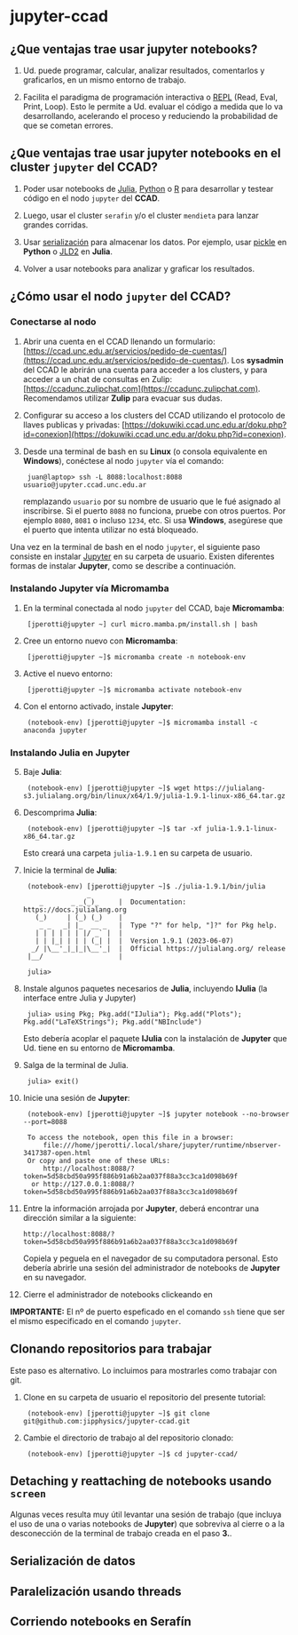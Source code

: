 # jupyter-ccad

## ¿Que ventajas trae usar **jupyter notebooks**?

1. Ud. puede programar, calcular, analizar resultados, comentarlos y graficarlos, en un mismo entorno de trabajo.

2. Facilita el paradigma de programación interactiva o [REPL](https://en.wikipedia.org/wiki/Read%E2%80%93eval%E2%80%93print_loop) (Read, Eval, Print, Loop). Esto le permite a Ud. evaluar el código a medida que lo va desarrollando, acelerando el proceso y reduciendo la probabilidad de que se cometan errores.

## ¿Que ventajas trae usar **jupyter notebooks** en el cluster `jupyter` del CCAD?

1. Poder usar notebooks de [Julia](https://julialang.org/), [Python](https://www.python.org/) o [R](https://www.r-project.org/) para desarrollar y testear código en el nodo `jupyter` del **CCAD**.

2. Luego, usar el cluster `serafin` y/o el cluster `mendieta` para lanzar grandes corridas.

3. Usar [serialización](https://es.wikipedia.org/wiki/Serializaci%C3%B3n) para almacenar los datos. Por ejemplo, usar [pickle](https://docs.python.org/3/library/pickle.html) en **Python** o [JLD2](https://github.com/JuliaIO/JLD2.jl) en **Julia**.

4. Volver a usar notebooks para analizar y graficar los resultados.

## ¿Cómo usar el nodo `jupyter` del CCAD?

### Conectarse al nodo

1. Abrir una cuenta en el CCAD llenando un formulario: [https://ccad.unc.edu.ar/servicios/pedido-de-cuentas/](https://ccad.unc.edu.ar/servicios/pedido-de-cuentas/). Los **sysadmin** del CCAD le abrirán una cuenta para acceder a los clusters, y para acceder a un chat de consultas en Zulip: [https://ccadunc.zulipchat.com](https://ccadunc.zulipchat.com). Recomendamos utilizar **Zulip** para evacuar sus dudas.

2. Configurar su acceso a los clusters del CCAD utilizando el protocolo de llaves publicas y privadas: [https://dokuwiki.ccad.unc.edu.ar/doku.php?id=conexion](https://dokuwiki.ccad.unc.edu.ar/doku.php?id=conexion).

3. Desde una terminal de bash en su **Linux** (o consola equivalente en **Windows**), conéctese al nodo `jupyter` vía el comando:

        juan@laptop> ssh -L 8088:localhost:8088 usuario@jupyter.ccad.unc.edu.ar
        
    remplazando `usuario` por su nombre de usuario que le fué asignado al inscribirse. Si el puerto `8088` no funciona, pruebe con otros puertos. Por ejemplo `8080`, `8081` o incluso `1234`, etc. Si usa **Windows**, asegúrese que el puerto que intenta utilizar no está bloqueado.

Una vez en la terminal de bash en el nodo `jupyter`, el siguiente paso consiste en instalar [Jupyter](https://jupyter.org/) en su carpeta de usuario. Existen diferentes formas de instalar **Jupyter**, como se describe a continuación.
  
### Instalando Jupyter vía Micromamba
  
1. En la terminal conectada al nodo `jupyter` del CCAD, baje **Micromamba**:

        [jperotti@jupyter ~] curl micro.mamba.pm/install.sh | bash

2. Cree un entorno nuevo con **Micromamba**:

        [jperotti@jupyter ~]$ micromamba create -n notebook-env
        
3. Active el nuevo entorno:

        [jperotti@jupyter ~]$ micromamba activate notebook-env

4. Con el entorno activado, instale **Jupyter**:

        (notebook-env) [jperotti@jupyter ~]$ micromamba install -c anaconda jupyter      

### Instalando Julia en Jupyter

5. Baje **Julia**:

        (notebook-env) [jperotti@jupyter ~]$ wget https://julialang-s3.julialang.org/bin/linux/x64/1.9/julia-1.9.1-linux-x86_64.tar.gz
        
6. Descomprima **Julia**:

        (notebook-env) [jperotti@jupyter ~]$ tar -xf julia-1.9.1-linux-x86_64.tar.gz
        
    Esto creará una carpeta `julia-1.9.1` en su carpeta de usuario.
    
6. Inicie la terminal de **Julia**:

        (notebook-env) [jperotti@jupyter ~]$ ./julia-1.9.1/bin/julia 
                       _
           _       _ _(_)_     |  Documentation: https://docs.julialang.org
          (_)     | (_) (_)    |
           _ _   _| |_  __ _   |  Type "?" for help, "]?" for Pkg help.
          | | | | | | |/ _` |  |
          | | |_| | | | (_| |  |  Version 1.9.1 (2023-06-07)
         _/ |\__'_|_|_|\__'_|  |  Official https://julialang.org/ release
        |__/                   |

        julia>
    
7. Instale algunos paquetes necesarios de **Julia**, incluyendo **IJulia** (la interface entre Julia y Jupyter)

        julia> using Pkg; Pkg.add("IJulia"); Pkg.add("Plots"); Pkg.add("LaTeXStrings"); Pkg.add("NBInclude")
        
   Esto debería acoplar el paquete **IJulia** con la instalación de **Jupyter** que Ud. tiene en su entorno de **Micromamba**.

8. Salga de la terminal de Julia.

        julia> exit()
        
9. Inicie una sesión de **Jupyter**:

        (notebook-env) [jperotti@jupyter ~]$ jupyter notebook --no-browser --port=8088        
        
        To access the notebook, open this file in a browser:
            file:///home/jperotti/.local/share/jupyter/runtime/nbserver-3417387-open.html
        Or copy and paste one of these URLs:
            http://localhost:8088/?token=5d58cbd50a995f886b91a6b2aa037f88a3cc3ca1d098b69f
         or http://127.0.0.1:8088/?token=5d58cbd50a995f886b91a6b2aa037f88a3cc3ca1d098b69f
        
10. Entre la información arrojada por **Jupyter**, deberá encontrar una dirección similar a la siguiente:

        http://localhost:8088/?token=5d58cbd50a995f886b91a6b2aa037f88a3cc3ca1d098b69f
        
    Copiela y peguela en el navegador de su computadora personal. Esto debería abrirle una sesión del administrador de notebooks de **Jupyter** en su navegador.

11. Cierre el administrador de notebooks clickeando en 

**IMPORTANTE:** El nº de puerto espeficado en el comando `ssh` tiene que ser el mismo especificado en el comando `jupyter`.

## Clonando repositorios para trabajar

Este paso es alternativo. Lo incluimos para mostrarles como trabajar con git. 
    
1. Clone en su carpeta de usuario el repositorio del presente tutorial:
    
        (notebook-env) [jperotti@jupyter ~]$ git clone git@github.com:jipphysics/jupyter-ccad.git
        
2. Cambie el directorio de trabajo al del repositorio clonado:
    
        (notebook-env) [jperotti@jupyter ~]$ cd jupyter-ccad/

## Detaching y reattaching de notebooks usando `screen`

Algunas veces resulta muy útil levantar una sesión de trabajo (que incluya el uso de una o varias notebooks de **Jupyter**) que sobreviva al cierre o a la desconección de la terminal de trabajo creada en el paso **3.**.

## Serialización de datos

## Paralelización usando threads

## Corriendo notebooks en Serafín

